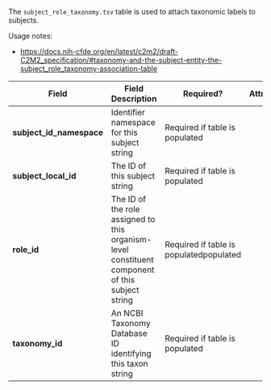 The `subject_role_taxonomy.tsv` table is used to attach taxonomic labels to subjects.

Usage notes:

* https://docs.nih-cfde.org/en/latest/c2m2/draft-C2M2_specification/#taxonomy-and-the-subject-entity-the-subject_role_taxonomy-association-table

Field | Field Description | Required? |  Attributes | Extra Info 
------|-------------------|-----------|-------------|------------
**subject_id_namespace** | Identifier namespace for this subject string | Required if table is populated
**subject_local_id** | The ID of this subject string | Required if table is populated
**role_id** | The ID of the role assigned to this organism-level constituent component of this subject string | Required if table is populatedpopulated
**taxonomy_id** | An NCBI Taxonomy Database ID identifying this taxon string | Required if table is populated